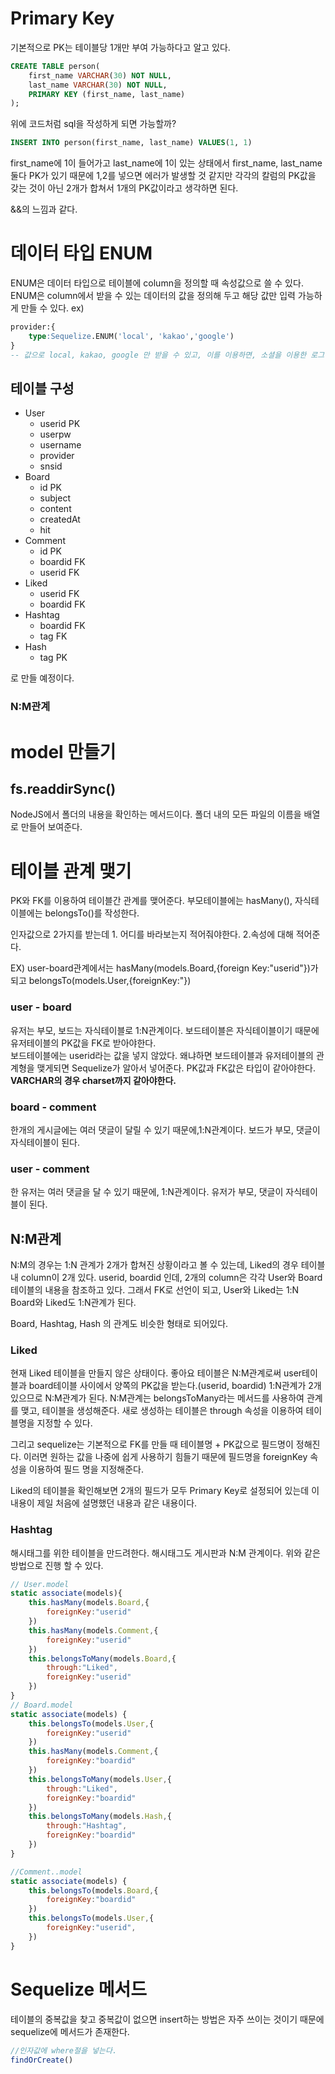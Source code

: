 # Primary Key

기본적으로 PK는 테이블당 1개만 부여 가능하다고 알고 있다.

```sql
CREATE TABLE person(
    first_name VARCHAR(30) NOT NULL,
    last_name VARCHAR(30) NOT NULL,
    PRIMARY KEY (first_name, last_name)
);

```

위에 코드처럼 sql을 작성하게 되면 가능할까?

```sql
INSERT INTO person(first_name, last_name) VALUES(1, 1)
```

first_name에 1이 들어가고 last_name에 1이 있는 상태에서 first_name, last_name둘다 PK가 있기 때문에 1,2를 넣으면 에러가 발생할 것 같지만 각각의 칼럼의 PK값을 갖는 것이 아닌 2개가 합쳐서 1개의 PK값이라고 생각하면 된다.

&&의 느낌과 같다.

# 데이터 타입 ENUM

ENUM은 데이터 타입으로 테이블에 column을 정의할 때 속성값으로 쓸 수 있다. ENUM은 column에서 받을 수 있는 데이터의 값을 정의해 두고 해당 값만 입력 가능하게 만들 수 있다.
ex)

```sql
provider:{
    type:Sequelize.ENUM('local', 'kakao','google')
}
-- 값으로 local, kakao, google 만 받을 수 있고, 이를 이용하면, 소셜을 이용한 로그인인지 local 로그인인지 확인할 수 있는 데이터가 담긴다.
```

## 테이블 구성

-   User
    -   userid PK
    -   userpw
    -   username
    -   provider
    -   snsid
-   Board
    -   id PK
    -   subject
    -   content
    -   createdAt
    -   hit
-   Comment
    -   id PK
    -   boardid FK
    -   userid FK
-   Liked
    -   userid FK
    -   boardid FK
-   Hashtag
    -   boardid FK
    -   tag FK
-   Hash
    -   tag PK

로 만들 예정이다.

### N:M관계

# model 만들기

## fs.readdirSync()

NodeJS에서 폴더의 내용을 확인하는 메서드이다.
폴더 내의 모든 파일의 이름을 배열로 만들어 보여준다.

# 테이블 관계 맺기

PK와 FK를 이용하여 테이블간 관계를 맺어준다.
부모테이블에는 hasMany(),
자식테이블에는 belongsTo()를 작성한다.

인자값으로 2가지를 받는데 1. 어디를 바라보는지 적어줘야한다. 2.속성에 대해 적어준다.

EX) user-board관계에서는 hasMany(models.Board,{foreign Key:"userid"})가 되고 belongsTo(models.User,{foreignKey:"})

### user - board

유저는 부모, 보드는 자식테이블로 1:N관계이다.
보드테이블은 자식테이블이기 때문에 유저테이블의 PK값을 FK로 받아야한다.  
보드테이블에는 userid라는 값을 넣지 않았다. 왜냐하면 보드테이블과 유저테이블의 관계형을 맺게되면 Sequelize가 알아서 넣어준다.
PK값과 FK값은 타입이 같아야한다.
**VARCHAR의 경우 charset까지 같아야한다.**

### board - comment

한개의 게시글에는 여러 댓글이 달릴 수 있기 때문에,1:N관계이다.
보드가 부모, 댓글이 자식테이블이 된다.

### user - comment

한 유저는 여러 댓글을 달 수 있기 때문에, 1:N관계이다.
유저가 부모, 댓글이 자식테이블이 된다.

## N:M관계

N:M의 경우는 1:N 관계가 2개가 합쳐진 상황이라고 볼 수 있는데,
Liked의 경우 테이블 내 column이 2개 있다.
userid, boardid 인데, 2개의 column은 각각 User와 Board 테이블의 내용을 참조하고 있다.
그래서 FK로 선언이 되고, User와 Liked는 1:N
Board와 Liked도 1:N관계가 된다.

Board, Hashtag, Hash 의 관계도 비슷한 형태로 되어있다.

### Liked

현재 Liked 테이블을 만들지 않은 상태이다.
좋아요 테이블은 N:M관계로써 user테이블과 board테이블 사이에서 양쪽의 PK값을 받는다.(userid, boardid)
1:N관계가 2개있으므로 N:M관계가 된다.
N:M관계는 belongsToMany라는 메서드를 사용하여 관계를 맺고, 테이블을 생성해준다.
새로 생성하는 테이블은 through 속성을 이용하여 테이블명을 지정할 수 있다.

그리고 sequelize는 기본적으로 FK를 만들 때 테이블명 + PK값으로 필드명이 정해진다. 이러면 원하는 값을 나중에 쉽게 사용하기 힘들기 때문에 필드명을 foreignKey 속성을 이용하여 필드 명을 지정해준다.

Liked의 테이블을 확인해보면 2개의 필드가 모두 Primary Key로 설정되어 있는데 이 내용이 제일 처음에 설명했던 내용과 같은 내용이다.

### Hashtag

해시태그를 위한 테이블을 만드려한다.
해시태그도 게시판과 N:M 관계이다.
위와 같은 방법으로 진행 할 수 있다.

```js
// User.model
static associate(models){
    this.hasMany(models.Board,{
        foreignKey:"userid"
    })
    this.hasMany(models.Comment,{
        foreignKey:"userid"
    })
    this.belongsToMany(models.Board,{
        through:"Liked",
        foreignKey:"userid"
    })
}
// Board.model
static associate(models) {
    this.belongsTo(models.User,{
        foreignKey:"userid"
    })
    this.hasMany(models.Comment,{
        foreignKey:"boardid"
    })
    this.belongsToMany(models.User,{
        through:"Liked",
        foreignKey:"boardid"
    })
    this.belongsToMany(models.Hash,{
        through:"Hashtag",
        foreignKey:"boardid"
    })
}

//Comment..model
static associate(models) {
    this.belongsTo(models.Board,{
        foreignKey:"boardid"
    })
    this.belongsTo(models.User,{
        foreignKey:"userid",
    })
}

```

# Sequelize 메서드

테이블의 중복값을 찾고 중복값이 없으면 insert하는 방법은 자주 쓰이는 것이기 때문에 sequelize에 메서드가 존재한다.

```js
//인자값에 where절을 넣는다.
findOrCreate()
```

<!-- crud 스키마, crud 테이블,  -->
